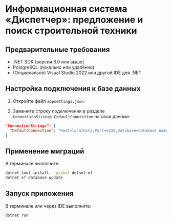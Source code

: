 # Информационная система «Диспетчер»: предложение и поиск строительной техники

## Предварительные требования

- .NET SDK (версия 6.0 или выше)
- PostgreSQL (локально или удалённо)
- (Опционально) Visual Studio 2022 или другой IDE для .NET

## Настройка подключения к базе данных

1. Откройте файл `appsettings.json`.

2. Замените строку подключения в разделе `ConnectionStrings:DefaultConnection` на свои данные:

```json
"ConnectionStrings": {
  "DefaultConnection": "Host=localhost;Port=5432;Database=database_name;Username=your_user;Password=your_password;Pooling=true;Minimum Pool Size=5;Maximum Pool Size=100;"
}
```

## Применение миграций

В терминале выполните:

```bash
dotnet tool install --global dotnet-ef
dotnet ef database update
```

## Запуск приложения

В терминале или через IDE выполните:

```bash
dotnet run
```